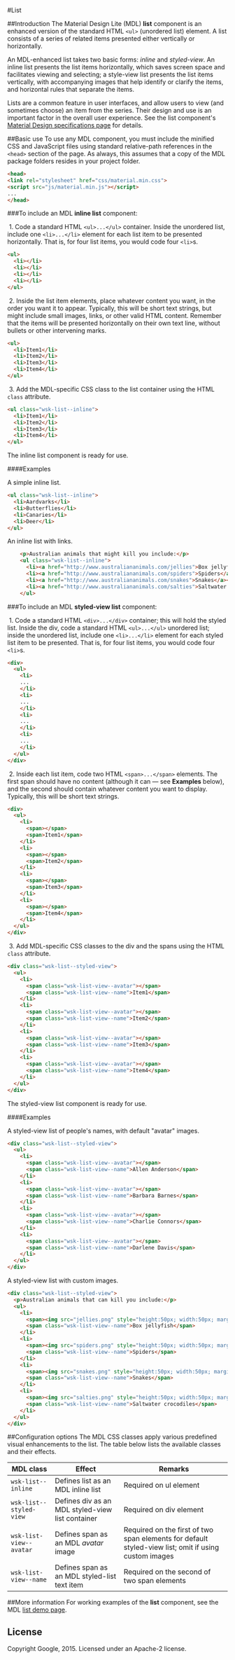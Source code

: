 #List

##Introduction
The Material Design Lite (MDL) **list** component is an enhanced version of the standard HTML `<ul>` (unordered list) element. A list consists of a series of related items presented either vertically or horizontally.

An MDL-enhanced list takes two basic forms: *inline* and *styled-view*. An inline list presents the list items horizontally, which saves screen space and facilitates viewing and selecting; a style-view list presents the list items vertically, with accompanying images that help identify or clarify the items, and horizontal rules that separate the items.

Lists are a common feature in user interfaces, and allow users to view (and sometimes choose) an item from the series. Their design and use is an important factor in the overall user experience. See the list component's [Material Design specifications page](http://www.google.com/design/spec/components/lists.html) for details. 

##Basic use
To use any MDL component, you must include the minified CSS and JavaScript files using standard relative-path references in the `<head>` section of the page. As always, this assumes that a copy of the MDL package folders resides in your project folder.

```html
<head>
<link rel="stylesheet" href="css/material.min.css">
<script src="js/material.min.js"></script>
...
</head>
```

###To include an MDL **inline list** component:

&nbsp;1. Code a standard HTML `<ul>...</ul>` container. Inside the unordered list, include one `<li>...</li>` element for each list item to be presented horizontally. That is, for four list items, you would code four `<li>`s.
```html
<ul>
  <li></li>
  <li></li>
  <li></li>
  <li></li>
</ul>
```
&nbsp;2. Inside the list item elements, place whatever content you want, in the order you want it to appear. Typically, this will be short text strings, but might include small images, links, or other valid HTML content. Remember that the items will be presented horizontally on their own text line, without bullets or other intervening marks.
```html
<ul>
  <li>Item1</li>
  <li>Item2</li>
  <li>Item3</li>
  <li>Item4</li>
</ul>
```
&nbsp;3. Add the MDL-specific CSS class to the list container using the HTML `class` attribute.
```html
<ul class="wsk-list--inline">
  <li>Item1</li>
  <li>Item2</li>
  <li>Item3</li>
  <li>Item4</li>
</ul>
```

The inline list component is ready for use.

####Examples

A simple inline list.

```html
<ul class="wsk-list--inline">
  <li>Aardvarks</li>
  <li>Butterflies</li>
  <li>Canaries</li>
  <li>Deer</li>
</ul>
```

An inline list with links.

```html
    <p>Australian animals that might kill you include:</p>
    <ul class="wsk-list--inline">
      <li><a href="http://www.australiananimals.com/jellies">Box jellyfish</a></li>
      <li><a href="http://www.australiananimals.com/spiders">Spiders</a></li>
      <li><a href="http://www.australiananimals.com/snakes">Snakes</a></li>
      <li><a href="http://www.australiananimals.com/salties">Saltwater crocodiles</a></li>
    </ul>
```

###To include an MDL **styled-view list** component:

&nbsp;1. Code a standard HTML `<div>...</div>` container; this will hold the styled list. Inside the div, code a standard HTML `<ul>...</ul>` unordered list; inside the unordered list, include one `<li>...</li>` element for each styled list item to be presented. That is, for four list items, you would code four `<li>`s.
```html
<div>
  <ul>
    <li>
    ...
    </li>
    <li>
    ...
    </li>
    <li>
    ...
    </li>
    <li>
    ...
    </li>
  </ul>
</div>
```
&nbsp;2. Inside each list item, code two HTML `<span>...</span>` elements. The first span should have no content (although it can &mdash; see **Examples** below), and the second should contain whatever content you want to display. Typically, this will be short text strings.
```html
<div>
  <ul>
    <li>
      <span></span>
      <span>Item1</span>
    </li>
    <li>
      <span></span>
      <span>Item2</span>
    </li>
    <li>
      <span></span>
      <span>Item3</span>
    </li>
    <li>
      <span></span>
      <span>Item4</span>
    </li>
  </ul>
</div>
```
&nbsp;3. Add MDL-specific CSS classes to the div and the spans using the HTML `class` attribute.
```html
<div class="wsk-list--styled-view">
  <ul>
    <li>
      <span class="wsk-list-view--avatar"></span>
      <span class="wsk-list-view--name">Item1</span>
    </li>
    <li>
      <span class="wsk-list-view--avatar"></span>
      <span class="wsk-list-view--name">Item2</span>
    </li>
    <li>
      <span class="wsk-list-view--avatar"></span>
      <span class="wsk-list-view--name">Item3</span>
    </li>
    <li>
      <span class="wsk-list-view--avatar"></span>
      <span class="wsk-list-view--name">Item4</span>
    </li>
  </ul>
</div>
```

The styled-view list component is ready for use.

####Examples

A styled-view list of people's names, with default "avatar" images.

```html
<div class="wsk-list--styled-view">
  <ul>
    <li>
      <span class="wsk-list-view--avatar"></span>
      <span class="wsk-list-view--name">Allen Anderson</span>
    </li>
    <li>
      <span class="wsk-list-view--avatar"></span>
      <span class="wsk-list-view--name">Barbara Barnes</span>
    </li>
    <li>
      <span class="wsk-list-view--avatar"></span>
      <span class="wsk-list-view--name">Charlie Connors</span>
    </li>
    <li>
      <span class="wsk-list-view--avatar"></span>
      <span class="wsk-list-view--name">Darlene Davis</span>
    </li>
  </ul>
</div>
```

A styled-view list with custom images.

```html
<div class="wsk-list--styled-view">
  <p>Australian animals that can kill you include:</p>  
  <ul>
    <li>
      <span><img src="jellies.png" style="height:50px; width:50px; margin:10px 15px;" /></span>
      <span class="wsk-list-view--name">Box jellyfish</span>
    </li>
    <li>
      <span><img src="spiders.png" style="height:50px; width:50px; margin:10px 15px;" /></span>
      <span class="wsk-list-view--name">Spiders</span>
    </li>
    <li>
      <span><img src="snakes.png" style="height:50px; width:50px; margin:10px 15px;" /></span>
      <span class="wsk-list-view--name">Snakes</span>
    </li>
    <li>
      <span><img src="salties.png" style="height:50px; width:50px; margin:10px 15px;" /></span>
      <span class="wsk-list-view--name">Saltwater crocodiles</span>
    </li>
  </ul>
</div>
```

##Configuration options
The MDL CSS classes apply various predefined visual enhancements to the list. The table below lists the available classes and their effects.

| MDL class | Effect | Remarks |
|-----------|--------|---------|
| `wsk-list--inline` | Defines list as an MDL inline list | Required on ul element |
| `wsk-list--styled-view` | Defines div as an MDL styled-view list container | Required on div element|
| `wsk-list-view--avatar` | Defines span as an MDL *avatar* image | Required on the first of two span elements for default styled-view list; omit if using custom images |
| `wsk-list-view--name` | Defines span as an MDL styled-list text item | Required on the second of two span elements |

##More information
For working examples of the **list** component, see the MDL [list demo page](www.github.com/google/material-design-lite/src/lists/demo.html).

## License

Copyright Google, 2015. Licensed under an Apache-2 license.

